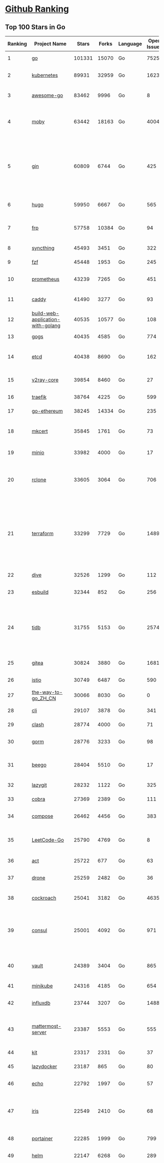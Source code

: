 [Github Ranking](../README.md)
==========

## Top 100 Stars in Go

| Ranking | Project Name | Stars | Forks | Language | Open Issues | Description | Last Commit |
| ------- | ------------ | ----- | ----- | -------- | ----------- | ----------- | ----------- |
| 1 | [go](https://github.com/golang/go) | 101331 | 15070 | Go | 7525 | The Go programming language | 2022-07-06T00:48:10Z |
| 2 | [kubernetes](https://github.com/kubernetes/kubernetes) | 89931 | 32959 | Go | 1623 | Production-Grade Container Scheduling and Management | 2022-07-06T11:50:01Z |
| 3 | [awesome-go](https://github.com/avelino/awesome-go) | 83462 | 9996 | Go | 8 | A curated list of awesome Go frameworks, libraries and software | 2022-07-05T17:10:03Z |
| 4 | [moby](https://github.com/moby/moby) | 63442 | 18163 | Go | 4004 | Moby Project - a collaborative project for the container ecosystem to assemble container-based systems | 2022-07-06T07:47:17Z |
| 5 | [gin](https://github.com/gin-gonic/gin) | 60809 | 6744 | Go | 425 | Gin is a HTTP web framework written in Go (Golang). It features a Martini-like API with much better performance -- up to 40 times faster. If you need smashing performance, get yourself some Gin. | 2022-07-05T21:47:17Z |
| 6 | [hugo](https://github.com/gohugoio/hugo) | 59950 | 6667 | Go | 565 | The world’s fastest framework for building websites. | 2022-07-06T08:04:46Z |
| 7 | [frp](https://github.com/fatedier/frp) | 57758 | 10384 | Go | 94 | A fast reverse proxy to help you expose a local server behind a NAT or firewall to the internet. | 2022-06-27T09:12:00Z |
| 8 | [syncthing](https://github.com/syncthing/syncthing) | 45493 | 3451 | Go | 322 | Open Source Continuous File Synchronization | 2022-07-05T21:04:30Z |
| 9 | [fzf](https://github.com/junegunn/fzf) | 45448 | 1953 | Go | 245 | :cherry_blossom: A command-line fuzzy finder | 2022-07-05T15:53:05Z |
| 10 | [prometheus](https://github.com/prometheus/prometheus) | 43239 | 7265 | Go | 451 | The Prometheus monitoring system and time series database. | 2022-07-06T11:58:55Z |
| 11 | [caddy](https://github.com/caddyserver/caddy) | 41490 | 3277 | Go | 93 | Fast, multi-platform web server with automatic HTTPS | 2022-07-06T04:31:20Z |
| 12 | [build-web-application-with-golang](https://github.com/astaxie/build-web-application-with-golang) | 40535 | 10577 | Go | 108 | A golang ebook intro how to build a web with golang | 2022-05-30T19:50:00Z |
| 13 | [gogs](https://github.com/gogs/gogs) | 40435 | 4585 | Go | 774 | Gogs is a painless self-hosted Git service | 2022-07-05T00:46:13Z |
| 14 | [etcd](https://github.com/etcd-io/etcd) | 40438 | 8690 | Go | 162 | Distributed reliable key-value store for the most critical data of a distributed system | 2022-07-06T08:16:35Z |
| 15 | [v2ray-core](https://github.com/v2ray/v2ray-core) | 39854 | 8460 | Go | 27 | A platform for building proxies to bypass network restrictions. | 2022-07-04T03:06:21Z |
| 16 | [traefik](https://github.com/traefik/traefik) | 38764 | 4225 | Go | 599 | The Cloud Native Application Proxy | 2022-07-06T09:54:08Z |
| 17 | [go-ethereum](https://github.com/ethereum/go-ethereum) | 38245 | 14334 | Go | 235 | Official Go implementation of the Ethereum protocol | 2022-07-06T10:45:16Z |
| 18 | [mkcert](https://github.com/FiloSottile/mkcert) | 35845 | 1761 | Go | 73 | A simple zero-config tool to make locally trusted development certificates with any names you'd like. | 2022-06-22T00:33:41Z |
| 19 | [minio](https://github.com/minio/minio) | 33982 | 4000 | Go | 17 | Multi-Cloud :cloud: Object Storage  | 2022-07-06T07:56:00Z |
| 20 | [rclone](https://github.com/rclone/rclone) | 33605 | 3064 | Go | 706 | "rsync for cloud storage" - Google Drive, S3, Dropbox, Backblaze B2, One Drive, Swift, Hubic, Wasabi, Google Cloud Storage, Yandex Files | 2022-07-06T10:54:04Z |
| 21 | [terraform](https://github.com/hashicorp/terraform) | 33299 | 7729 | Go | 1489 | Terraform enables you to safely and predictably create, change, and improve infrastructure. It is an open source tool that codifies APIs into declarative configuration files that can be shared amongst team members, treated as code, edited, reviewed, and versioned. | 2022-07-05T22:08:37Z |
| 22 | [dive](https://github.com/wagoodman/dive) | 32526 | 1299 | Go | 112 | A tool for exploring each layer in a docker image | 2022-07-02T21:43:17Z |
| 23 | [esbuild](https://github.com/evanw/esbuild) | 32344 | 852 | Go | 256 | An extremely fast JavaScript and CSS bundler and minifier | 2022-07-06T06:54:05Z |
| 24 | [tidb](https://github.com/pingcap/tidb) | 31755 | 5153 | Go | 2574 | TiDB is an open-source, cloud-native, distributed, MySQL-Compatible database for elastic scale and real-time analytics. Try free: https://tidbcloud.com/free-trial | 2022-07-06T11:55:43Z |
| 25 | [gitea](https://github.com/go-gitea/gitea) | 30824 | 3880 | Go | 1681 | Git with a cup of tea, painless self-hosted git service | 2022-07-06T10:21:38Z |
| 26 | [istio](https://github.com/istio/istio) | 30749 | 6487 | Go | 590 | Connect, secure, control, and observe services. | 2022-07-06T11:07:58Z |
| 27 | [the-way-to-go_ZH_CN](https://github.com/unknwon/the-way-to-go_ZH_CN) | 30066 | 8030 | Go | 0 | 《The Way to Go》中文译本，中文正式名《Go 入门指南》 | 2022-06-25T10:18:10Z |
| 28 | [cli](https://github.com/cli/cli) | 29107 | 3878 | Go | 341 | GitHub’s official command line tool | 2022-07-06T07:15:46Z |
| 29 | [clash](https://github.com/Dreamacro/clash) | 28774 | 4000 | Go | 71 | A rule-based tunnel in Go. | 2022-07-06T05:44:04Z |
| 30 | [gorm](https://github.com/go-gorm/gorm) | 28776 | 3233 | Go | 98 | The fantastic ORM library for Golang, aims to be developer friendly | 2022-07-06T08:53:53Z |
| 31 | [beego](https://github.com/beego/beego) | 28404 | 5510 | Go | 17 | beego is an open-source, high-performance web framework for the Go programming language. | 2022-07-04T13:37:03Z |
| 32 | [lazygit](https://github.com/jesseduffield/lazygit) | 28232 | 1122 | Go | 325 | simple terminal UI for git commands | 2022-07-06T10:06:31Z |
| 33 | [cobra](https://github.com/spf13/cobra) | 27369 | 2389 | Go | 111 | A Commander for modern Go CLI interactions | 2022-07-05T10:39:06Z |
| 34 | [compose](https://github.com/docker/compose) | 26462 | 4456 | Go | 383 | Define and run multi-container applications with Docker | 2022-07-05T14:45:43Z |
| 35 | [LeetCode-Go](https://github.com/halfrost/LeetCode-Go) | 25790 | 4769 | Go | 8 | ✅ Solutions to LeetCode by Go, 100% test coverage, runtime beats 100% / LeetCode 题解 | 2022-07-06T07:14:50Z |
| 36 | [act](https://github.com/nektos/act) | 25722 | 677 | Go | 63 | Run your GitHub Actions locally 🚀 | 2022-07-06T09:44:43Z |
| 37 | [drone](https://github.com/harness/drone) | 25259 | 2482 | Go | 36 | Drone is a Container-Native, Continuous Delivery Platform | 2022-07-03T11:06:52Z |
| 38 | [cockroach](https://github.com/cockroachdb/cockroach) | 25041 | 3182 | Go | 4635 | CockroachDB - the open source, cloud-native distributed SQL database. | 2022-07-06T11:52:20Z |
| 39 | [consul](https://github.com/hashicorp/consul) | 25001 | 4092 | Go | 971 | Consul is a distributed, highly available, and data center aware solution to connect and configure applications across dynamic, distributed infrastructure. | 2022-07-05T23:00:07Z |
| 40 | [vault](https://github.com/hashicorp/vault) | 24389 | 3404 | Go | 865 | A tool for secrets management, encryption as a service, and privileged access management | 2022-07-06T11:21:30Z |
| 41 | [minikube](https://github.com/kubernetes/minikube) | 24316 | 4185 | Go | 654 | Run Kubernetes locally | 2022-07-04T22:16:04Z |
| 42 | [influxdb](https://github.com/influxdata/influxdb) | 23744 | 3207 | Go | 1488 | Scalable datastore for metrics, events, and real-time analytics | 2022-07-05T22:46:53Z |
| 43 | [mattermost-server](https://github.com/mattermost/mattermost-server) | 23387 | 5553 | Go | 555 | Mattermost is an open source platform for secure collaboration across the entire software development lifecycle. | 2022-07-06T11:35:31Z |
| 44 | [kit](https://github.com/go-kit/kit) | 23317 | 2331 | Go | 37 | A standard library for microservices. | 2022-06-30T11:17:34Z |
| 45 | [lazydocker](https://github.com/jesseduffield/lazydocker) | 23187 | 865 | Go | 80 | The lazier way to manage everything docker | 2022-06-28T13:09:10Z |
| 46 | [echo](https://github.com/labstack/echo) | 22792 | 1997 | Go | 57 | High performance, minimalist Go web framework | 2022-07-06T08:43:50Z |
| 47 | [iris](https://github.com/kataras/iris) | 22549 | 2410 | Go | 68 | The fastest HTTP/2 Go Web Framework. Unbeatable cost-performance ratio :leaves: :rocket: \| 谢谢 \| | 2022-07-04T06:55:28Z |
| 48 | [portainer](https://github.com/portainer/portainer) | 22285 | 1999 | Go | 799 | Making Docker and Kubernetes management easy. | 2022-07-06T11:37:38Z |
| 49 | [helm](https://github.com/helm/helm) | 22147 | 6268 | Go | 289 | The Kubernetes Package Manager | 2022-07-05T06:17:43Z |
| 50 | [nps](https://github.com/ehang-io/nps) | 21988 | 4043 | Go | 327 | 一款轻量级、高性能、功能强大的内网穿透代理服务器。支持tcp、udp、socks5、http等几乎所有流量转发，可用来访问内网网站、本地支付接口调试、ssh访问、远程桌面，内网dns解析、内网socks5代理等等……，并带有功能强大的web管理端。a lightweight, high-performance, powerful intranet penetration proxy server, with a powerful web management terminal. | 2022-05-26T07:41:46Z |
| 51 | [ngrok](https://github.com/inconshreveable/ngrok) | 21890 | 4045 | Go | 290 | Introspected tunnels to localhost | 2022-05-17T08:00:28Z |
| 52 | [hub](https://github.com/github/hub) | 21877 | 2318 | Go | 225 | A command-line tool that makes git easier to use with GitHub. | 2022-04-04T13:16:50Z |
| 53 | [nvm-windows](https://github.com/coreybutler/nvm-windows) | 21968 | 2312 | Go | 68 | A node.js version management utility for Windows. Ironically written in Go. | 2022-07-04T01:01:15Z |
| 54 | [faas](https://github.com/openfaas/faas) | 21769 | 1773 | Go | 32 | OpenFaaS - Serverless Functions Made Simple | 2022-06-29T10:35:15Z |
| 55 | [nsq](https://github.com/nsqio/nsq) | 21560 | 2733 | Go | 53 | A realtime distributed messaging platform | 2022-06-10T06:59:15Z |
| 56 | [photoprism](https://github.com/photoprism/photoprism) | 21197 | 1169 | Go | 291 | AI-Powered Photos App for the Decentralized Web 🌈💎✨ | 2022-07-05T23:14:27Z |
| 57 | [fiber](https://github.com/gofiber/fiber) | 20820 | 1063 | Go | 32 | ⚡️ Express inspired web framework written in Go | 2022-07-06T11:03:02Z |
| 58 | [logrus](https://github.com/sirupsen/logrus) | 20830 | 2146 | Go | 7 | Structured, pluggable logging for Go. | 2022-06-16T07:52:31Z |
| 59 | [docker_practice](https://github.com/yeasy/docker_practice) | 20763 | 5330 | Go | 2 | Learn and understand Docker&Container technologies, with real DevOps practice! | 2022-07-01T12:13:08Z |
| 60 | [k3s](https://github.com/k3s-io/k3s) | 20383 | 1800 | Go | 358 | Lightweight Kubernetes | 2022-07-05T23:55:42Z |
| 61 | [croc](https://github.com/schollz/croc) | 19849 | 866 | Go | 78 | Easily and securely send things from one computer to another :crocodile: :package: | 2022-06-10T18:27:57Z |
| 62 | [vegeta](https://github.com/tsenart/vegeta) | 19833 | 1232 | Go | 79 | HTTP load testing tool and library. It's over 9000! | 2022-06-29T08:34:06Z |
| 63 | [micro](https://github.com/zyedidia/micro) | 19765 | 1023 | Go | 598 | A modern and intuitive terminal-based text editor | 2022-07-06T11:37:47Z |
| 64 | [viper](https://github.com/spf13/viper) | 19759 | 1693 | Go | 344 | Go configuration with fangs | 2022-07-04T09:41:28Z |
| 65 | [go-patterns](https://github.com/tmrts/go-patterns) | 19485 | 1816 | Go | 13 | Curated list of Go design patterns, recipes and idioms | 2022-06-11T02:58:08Z |
| 66 | [rancher](https://github.com/rancher/rancher) | 19414 | 2591 | Go | 2056 | Complete container management platform | 2022-07-06T11:47:43Z |
| 67 | [go-zero](https://github.com/zeromicro/go-zero) | 18944 | 2749 | Go | 60 | A cloud-native Go microservices framework with cli tool for productivity. | 2022-07-05T01:42:08Z |
| 68 | [delve](https://github.com/go-delve/delve) | 18735 | 1902 | Go | 108 | Delve is a debugger for the Go programming language. | 2022-07-06T10:22:41Z |
| 69 | [go-micro](https://github.com/asim/go-micro) | 18628 | 2132 | Go | 80 | A Go microservices framework | 2022-07-04T09:15:21Z |
| 70 | [cli](https://github.com/urfave/cli) | 18609 | 1580 | Go | 136 | A simple, fast, and fun package for building command line apps in Go | 2022-07-02T10:46:10Z |
| 71 | [dapr](https://github.com/dapr/dapr) | 18463 | 1430 | Go | 277 | Dapr is a portable, event-driven, runtime for building distributed applications across cloud and edge. | 2022-07-06T08:08:19Z |
| 72 | [kratos](https://github.com/go-kratos/kratos) | 18270 | 3507 | Go | 58 | Your ultimate Go microservices framework for the cloud-native era. | 2022-07-06T10:41:28Z |
| 73 | [lux](https://github.com/iawia002/lux) | 18266 | 2200 | Go | 368 | 👾 Fast and simple video download library and CLI tool written in Go | 2022-06-02T07:17:31Z |
| 74 | [dgraph](https://github.com/dgraph-io/dgraph) | 18197 | 1370 | Go | 20 | Native GraphQL Database with graph backend | 2022-07-05T22:55:33Z |
| 75 | [fasthttp](https://github.com/valyala/fasthttp) | 17981 | 1511 | Go | 37 | Fast HTTP package for Go. Tuned for high performance. Zero memory allocations in hot paths. Up to 10x faster than net/http | 2022-07-05T10:18:02Z |
| 76 | [learn-go-with-tests](https://github.com/quii/learn-go-with-tests) | 17893 | 2336 | Go | 23 | Learn Go with test-driven development | 2022-06-20T17:41:46Z |
| 77 | [harbor](https://github.com/goharbor/harbor) | 17773 | 4113 | Go | 654 | An open source trusted cloud native registry project that stores, signs, and scans content. | 2022-07-06T09:07:54Z |
| 78 | [fyne](https://github.com/fyne-io/fyne) | 17588 | 968 | Go | 401 | Cross platform GUI in Go inspired by Material Design | 2022-07-04T21:23:26Z |
| 79 | [websocket](https://github.com/gorilla/websocket) | 17512 | 2925 | Go | 26 | A fast, well-tested and widely used WebSocket implementation for Go. | 2022-07-06T08:22:45Z |
| 80 | [advanced-go-programming-book](https://github.com/chai2010/advanced-go-programming-book) | 17293 | 2984 | Go | 52 | :books: 《Go语言高级编程》开源图书，涵盖CGO、Go汇编语言、RPC实现、Protobuf插件实现、Web框架实现、分布式系统等高阶主题(完稿) | 2022-06-16T15:54:04Z |
| 81 | [restic](https://github.com/restic/restic) | 17182 | 1166 | Go | 379 | Fast, secure, efficient backup program | 2022-07-05T19:30:27Z |
| 82 | [v2ray-core](https://github.com/v2fly/v2ray-core) | 17067 | 2902 | Go | 41 | A platform for building proxies to bypass network restrictions. | 2022-07-02T03:36:13Z |
| 83 | [k6](https://github.com/grafana/k6) | 17043 | 881 | Go | 335 | A modern load testing tool, using Go and JavaScript - https://k6.io | 2022-07-06T10:35:01Z |
| 84 | [colly](https://github.com/gocolly/colly) | 16902 | 1425 | Go | 123 | Elegant Scraper and Crawler Framework for Golang | 2022-07-06T08:13:52Z |
| 85 | [testify](https://github.com/stretchr/testify) | 16949 | 1267 | Go | 232 | A toolkit with common assertions and mocks that plays nicely with the standard library | 2022-06-30T14:28:32Z |
| 86 | [k9s](https://github.com/derailed/k9s) | 16979 | 1069 | Go | 277 | 🐶 Kubernetes CLI To Manage Your Clusters In Style! | 2022-07-06T10:41:12Z |
| 87 | [mux](https://github.com/gorilla/mux) | 16904 | 1545 | Go | 6 | A powerful HTTP router and URL matcher for building Go web servers with 🦍 | 2022-06-26T11:46:01Z |
| 88 | [gotty](https://github.com/yudai/gotty) | 16770 | 1300 | Go | 99 | Share your terminal as a web application | 2022-06-14T08:44:37Z |
| 89 | [loki](https://github.com/grafana/loki) | 16414 | 2041 | Go | 352 | Like Prometheus, but for logs. | 2022-07-06T11:49:24Z |
| 90 | [filebrowser](https://github.com/filebrowser/filebrowser) | 16395 | 2062 | Go | 180 | 📂 Web File Browser | 2022-07-05T14:59:01Z |
| 91 | [grpc-go](https://github.com/grpc/grpc-go) | 16349 | 3635 | Go | 117 | The Go language implementation of gRPC. HTTP/2 based RPC | 2022-07-01T23:13:31Z |
| 92 | [zap](https://github.com/uber-go/zap) | 16279 | 1166 | Go | 80 | Blazing fast, structured, leveled logging in Go. | 2022-07-02T21:39:33Z |
| 93 | [websocketd](https://github.com/joewalnes/websocketd) | 16277 | 974 | Go | 36 | Turn any program that uses STDIN/STDOUT into a WebSocket server. Like inetd, but for WebSockets.  | 2022-02-16T15:00:22Z |
| 94 | [xbar](https://github.com/matryer/xbar) | 16163 | 641 | Go | 112 | Put the output from any script or program into your macOS Menu Bar (the BitBar reboot) | 2022-06-13T10:23:41Z |
| 95 | [jaeger](https://github.com/jaegertracing/jaeger) | 15990 | 1925 | Go | 316 | CNCF Jaeger, a Distributed Tracing Platform | 2022-07-05T19:42:55Z |
| 96 | [goreplay](https://github.com/buger/goreplay) | 15699 | 1609 | Go | 238 | GoReplay is an open-source tool for capturing and replaying live HTTP traffic into a test environment in order to continuously test your system with real data. It can be used to increase confidence in code deployments, configuration changes and infrastructure changes. | 2022-06-13T07:04:46Z |
| 97 | [charts](https://github.com/helm/charts) | 15420 | 17239 | Go | 0 | ⚠️(OBSOLETE) Curated applications for Kubernetes | 2022-02-20T14:09:39Z |
| 98 | [Cloudreve](https://github.com/cloudreve/Cloudreve) | 15125 | 2642 | Go | 235 | 🌩支持多家云存储的云盘系统 (Self-hosted file management and sharing system, supports multiple storage providers) | 2022-07-02T05:09:20Z |
| 99 | [fx](https://github.com/antonmedv/fx) | 14878 | 420 | Go | 10 | Terminal JSON viewer | 2022-07-05T12:06:44Z |
| 100 | [ultimate-go](https://github.com/hoanhan101/ultimate-go) | 14830 | 1191 | Go | 0 | The Ultimate Go Study Guide | 2021-09-17T03:31:10Z |


